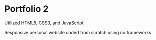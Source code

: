 # Portfolio 2
Utilized HTML5, CSS3, and JavaScript

Responsive personal website coded from scratch using no frameworks
